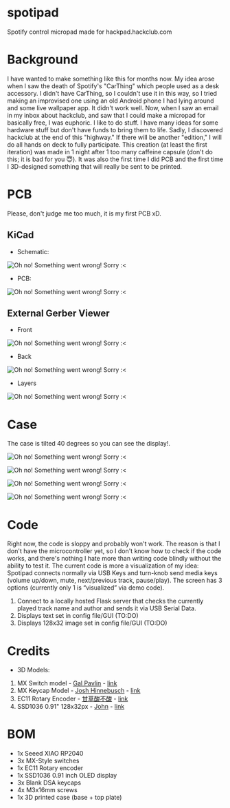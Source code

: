# spotipad
Spotify control micropad made for hackpad.hackclub.com
# Background
I have wanted to make something like this for months now. My idea arose when I saw the death of Spotify's "CarThing" which people used as a desk accessory. I didn't have CarThing, so I couldn't use it in this way, so I tried making an improvised one using an old Android phone I had lying around and some live wallpaper app. It didn't work well. Now, when I saw an email in my inbox about hackclub, and saw that I could make a micropad for basically free, I was euphoric. I like to do stuff. I have many ideas for some hardware stuff but don't have funds to bring them to life. Sadly, I discovered hackclub at the end of this "highway." If there will be another "edition," I will do all hands on deck to fully participate. This creation (at least the first iteration) was made in 1 night after 1 too many caffeine capsule (don't do this; it is bad for you 😇). It was also the first time I did PCB and the first time I 3D-designed something that will really be sent to be printed.
# PCB
Please, don't judge me too much, it is my first PCB xD.
## KiCad
- Schematic:

![Oh no! Something went wrong! Sorry :<](./assets/kicad-schem.png)
- PCB:

![Oh no! Something went wrong! Sorry :<](./assets/kicad-pcb.png)
## External Gerber Viewer
- Front

![Oh no! Something went wrong! Sorry :<](./assets/gerber-front.png)
- Back

![Oh no! Something went wrong! Sorry :<](./assets/gerber-back.png)
- Layers

![Oh no! Something went wrong! Sorry :<](./assets/gerber-layers.png)
# Case
The case is tilted 40 degrees so you can see the display!.

![Oh no! Something went wrong! Sorry :<](./assets/case_1.png)

![Oh no! Something went wrong! Sorry :<](./assets/case_2.png)

![Oh no! Something went wrong! Sorry :<](./assets/case_3.png)

![Oh no! Something went wrong! Sorry :<](./assets/case_4.png)
# Code
Right now, the code is sloppy and probably won't work. The reason is that I don't have the microcontroller yet, so I don't know how to check if the code works, and there's nothing I hate more than writing code blindly without the ability to test it. The current code is more a visualization of my idea:
Spotipad connects normally via USB
Keys and turn-knob send media keys (volume up/down, mute, next/previous track, pause/play).
The screen has 3 options (currently only 1 is “visualized” via demo code).
1. Connect to a locally hosted Flask server that checks the currently played track name and author and sends it via USB Serial Data.
2. Displays text set in config file/GUI (TO:DO)
3. Displays 128x32 image set in config file/GUI (TO:DO)
# Credits
- 3D Models:
1. MX Switch model - [Gal Pavlin](https://grabcad.com/gal.pavlin-2) - [link](https://grabcad.com/library/cherry-mx-switch-2)
2. MX Keycap Model - [Josh Hinnebusch](https://github.com/hineybush/CherryMX/tree/master) - [link](https://github.com/hineybush/CherryMX/tree/master)
3. EC11 Rotary Encoder - [甘草酸不酸](https://grabcad.com/671f3b2e37-1) - [link](https://grabcad.com/library/rotary-encoder-17)
4. SSD1036 0.91" 128x32px - [John](https://grabcad.com/john-772) - [link](https://grabcad.com/library/0-91in-oled-1)
# BOM
- 1x Seeed XIAO RP2040
- 3x MX-Style switches
- 1x EC11 Rotary encoder
- 1x SSD1036 0.91 inch OLED display
- 3x Blank DSA keycaps
- 4x M3x16mm screws
- 1x 3D printed case (base + top plate)
